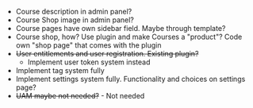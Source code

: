 * Course description in admin panel?
* Course Shop image in admin panel?
* Course pages have own sidebar field. Maybe through template?
* Course shop, how? Use plugin and make Courses a "product"? Code own "shop page" that comes with the plugin
* ~~User entitlements and user registration. Existing plugin?~~
    * Implement user token system instead
* Implement tag system fully
* Implement settings system fully. Functionality and choices on settings page?
* ~~UAM maybe not needed?~~ - Not needed